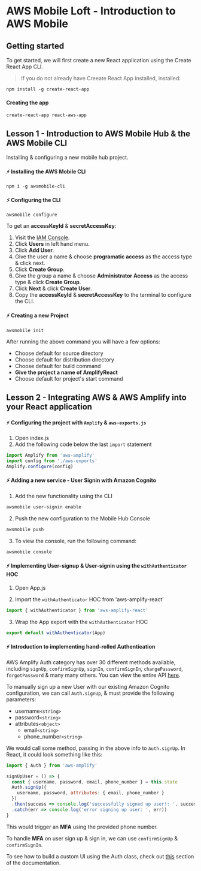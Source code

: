 # AWS Mobile Loft - Introduction to AWS Mobile

## Getting started

To get started, we will first create a new React application using the Create React App CLI.

> If you do not already have Creeate React App installed, installed:

```
npm install -g create-react-app
```

#### Creating the app

```
create-react-app react-aws-app
```

## Lesson 1 - Introduction to AWS Mobile Hub & the AWS Mobile CLI

Installing & configuring a new mobile hub project.

#### ⚡ Installing the AWS Mobile CLI

```
npm i -g awsmobile-cli
```

#### ⚡ Configuring the CLI

```
awsmobile configure
```

To get an __accessKeyId__ & __secretAccessKey__:
1. Visit the [IAM Console](https://console.aws.amazon.com/iam/home).
2. Click __Users__ in left hand menu.
3. Click __Add User__.
4. Give the user a name & choose __programatic access__ as the access type & click next.
5. Click __Create Group__.
6. Give the group a name & choose __Administrator Access__ as the access type & click __Create Group__.
7. Click __Next__ & click __Create User__.
8. Copy the __accessKeyId__ & __secretAccessKey__ to the terminal to configure the CLI.

#### ⚡ Creating a new Project

```
awsmobile init
```

After running the above command you will have a few options:

- Choose default for source directory
- Choose default for distribution directory
- Choose default for build command
- __Give the project a name of AmplifyReact__
- Choose default for project's start command

## Lesson 2 - Integrating AWS & AWS Amplify into your React application

#### ⚡ Configuring the project with `Amplify` & `aws-exports.js`

1. Open index.js
2. Add the following code below the last `import` statement

```js
import Amplify from 'aws-amplify'
import config from './aws-exports'
Amplify.configure(config)
```

#### ⚡ Adding a new service - User Signin with Amazon Cognito

1. Add the new functionality using the CLI

```bash
awsmobile user-signin enable
```

2. Push the new configuration to the Mobile Hub Console

```bash
awsmobile push
```

3. To view the console, run the following command:

```bash
awsmobile console
```

#### ⚡ Implementing User-signup & User-signin using the `withAuthenticator` HOC

1. Open App.js

2. Import the `withAuthenticator` HOC from 'aws-amplify-react'

```js
import { withAuthenticator } from 'aws-amplify-react'
```

3. Wrap the App export with the `withAuthenticator` HOC

```js
export default withAuthenticator(App)
```

#### ⚡ Introduction to implementing hand-rolled Authentication 

AWS Amplify Auth category has over 30 different methods available, including `signUp`, `confirmSignUp`, `signIn`, `confirmSignIn`, `changePassword`, `forgotPassword` & many many others. You can view the entire API [here](https://aws-amplify.github.io/amplify-js/api/classes/authclass.html).

To manually sign up a new User with our existing Amazon Cognito configuration, we can call `Auth.signUp`, & must provide the following parameters:

- username`<string>`
- password`<string>`
- attributes`<object>`
  - email`<string>`
  - phone_number`<string>`

We would call some method, passing in the above info to `Auth.signUp`. In React, it could look something like this:

```js
import { Auth } from 'aws-amplify'

signUpUser = () => {
  const { username, password, email, phone_number } = this.state
  Auth.signUp({
    username, password, attributes: { email, phone_number }
  })
  .then(success => console.log('successfully signed up user!: ', success))
  .catch(err => console.log('error signing up user: ', err))
}
```

This would trigger an __MFA__ using the provided phone number.

To handle __MFA__ on user sign up & sign in, we can use `confirmSignUp` & `confirmSignIn`.

To see how to build a custom UI using the Auth class, check out [this](https://aws-amplify.github.io/amplify-js/media/authentication_guide#sign-in) section of the documentation.